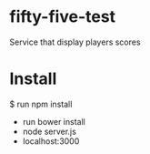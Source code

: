 fifty-five-test
===============

Service that display players scores

Install
===============

$ run npm install
* run bower install
* node server.js
* localhost:3000

